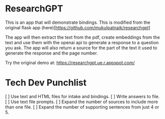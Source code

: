 # ResearchGPT
This is an app that will demonstrate bindings. This is modified from the original flask app (here)[https://github.com/mukulpatnaik/researchgpt]

The app will then extract the text from the pdf, 
create embeddings from the text and use them with the openai api 
to generate a response to a question you ask. 
The app will also return a source for the part of the text it used to generate the response and the page number. 

Try the original demo at: https://researchgpt.ue.r.appspot.com/

# Tech Dev Punchlist

[ ] Use text and HTML files for intake and bindings.
[ ] Write answers to file.
[ ] Use text file prompts.
[ ] Expand the number of sources to include more than one file.
[ ] Expand the number of supporting sentences from just 4 or 5.